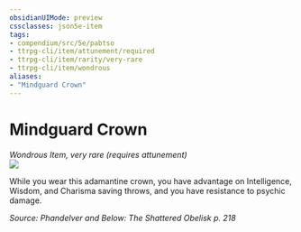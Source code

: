 ```yaml
---
obsidianUIMode: preview
cssclasses: json5e-item
tags:
- compendium/src/5e/pabtso
- ttrpg-cli/item/attunement/required
- ttrpg-cli/item/rarity/very-rare
- ttrpg-cli/item/wondrous
aliases: 
- "Mindguard Crown"
---
```

# Mindguard Crown
*Wondrous Item, very rare (requires attunement)*  
![](/3-Mechanics/CLI/items/img/mindguard-crown.webp#right)  


While you wear this adamantine crown, you have advantage on Intelligence, Wisdom, and Charisma saving throws, and you have resistance to psychic damage.

*Source: Phandelver and Below: The Shattered Obelisk p. 218*